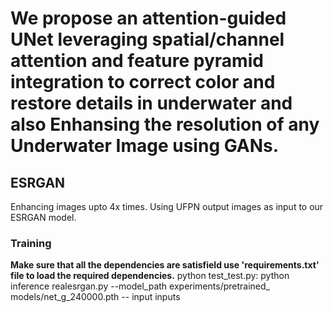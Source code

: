 # We propose an attention-guided UNet leveraging spatial/channel attention and feature pyramid integration to correct color and restore details in underwater and also Enhansing the resolution of any Underwater Image using GANs.


## ESRGAN

Enhancing images upto 4x times. Using UFPN output images as input to our ESRGAN model.

### Training
**Make sure that all the dependencies are satisfield use 'requirements.txt' file to load the required dependencies.**
python test_test.py: python inference realesrgan.py --model_path experiments/pretrained_ models/net_g_240000.pth -- input inputs
